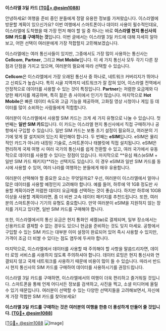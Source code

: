 **이스라엘 3일 카드 [[TG💪+ @esim1088](https://t.me/s/esim1088)]**

안녕하세요! 여행을 준비 중인 분들에게 정말 유용한 정보를 가져왔습니다. 이스라엘에 방문할 계획이 있으신가요? 이번 여행에서 스마트폰이나 데이터 사용이 필수적인데요, 이스라엘에 도착했을 때 가장 먼저 해야 할 일 중 하나는 바로 **이스라엘 현지 통신사의 SIM 카드를 구매하는 것**입니다. 이번 글에서는 이스라엘 3일 카드에 대해 자세히 알아보고, 어떤 선택이 여러분에게 가장 적합할지 고민해보겠습니다.

이스라엘에는 여러 통신사들이 있지만, 그중에서도 가장 많이 사용하는 통신사는 **Cellcom**, **Partner**, 그리고 **Hot Mobile**입니다. 이 세 가지 통신사 모두 각기 다른 장점과 단점을 가지고 있으며, 여러분의 필요에 따라 선택할 수 있습니다. 

**Cellcom**은 이스라엘에서 가장 오래된 통신사 중 하나로, 네트워크 커버리지가 뛰어나고 신뢰도가 높습니다. 특히 시골 지역까지 네트워크가 잘 잡혀 있어, 이스라엘 전역에서 안정적으로 데이터를 사용할 수 있는 것이 특징입니다. **Partner**는 저렴한 요금제와 다양한 패키지를 제공하며, 특히 젊은 층 사이에서 인기가 많습니다. 마지막으로 **Hot Mobile**은 빠른 데이터 속도와 고급 기능을 제공하여, 고화질 영상 시청이나 게임 등 데이터를 많이 소비하는 사람들에게 적합합니다.

여러분이 이스라엘에서 사용할 SIM 카드는 크게 세 가지 유형으로 나눌 수 있습니다. 첫 번째는 **일반 SIM 카드**입니다. 이 카드는 이스라엘 현지 통신사에서 직접 구매하거나 공항에서 구입할 수 있습니다. 일반 SIM 카드는 보통 초기 설정이 필요하고, 여러분의 기기에 맞게 잘 설치되어 있는지 확인해야 합니다. 두 번째는 **eSIM**입니다. eSIM은 물리적인 카드가 아니라 내장된 기술로, 스마트폰이나 태블릿에 직접 설치됩니다. eSIM은 편리하게 국제 여행 시 여러 국가의 통신사를 쉽게 전환할 수 있고, 여러 국가에서 유동적으로 데이터를 사용할 수 있다는 장점이 있습니다. 마지막으로 **유심 패스(eSIM + 일반 SIM 카드 패키지)**라는 선택지도 있습니다. 이 경우 eSIM과 일반 SIM 카드를 동시에 사용할 수 있어, 여러 나라를 여행하는 분들에게 매우 유용합니다.

여러분이 선택해야 할 중요한 요소는 무엇일까요? 우선, 여러분이 이스라엘에서 얼마나 많은 데이터를 사용할 예정인지 고려해야 합니다. 예를 들어, 하루에 약 1GB 정도만 사용할 계획이라면 저렴한 데이터 요금제를 선택하는 것이 좋습니다. 하지만 하루에 10GB 이상을 사용할 계획이라면, 좀 더 비싼 고속 데이터 패키지를 추천드립니다. 또한, 여러분의 스마트폰이나 기기의 유형도 중요합니다. 만약 여러분이 eSIM을 지원하지 않는 장치를 가지고 있다면, 일반 SIM 카드를 구매해야 합니다.

또한, 이스라엘에서의 통신 요금은 현지 통화인 셰켈(₪)로 결제되며, 일부 장소에서는 신용카드로 결제할 수 없는 경우도 있으니 현금을 준비하는 것도 잊지 마세요. 공항에서 구입할 수 있는 SIM 카드는 대부분 이미 설정이 완료되어 있어 즉시 사용할 수 있지만, 가격이 조금 더 비쌀 수 있다는 점도 염두에 두셔야 합니다.

마지막으로, 이스라엘에서 데이터를 사용할 때 주의해야 할 사항을 말씀드리자면, 데이터 로밍 서비스를 사용하지 않도록 주의하셔야 합니다. 데이터 로밍은 현지 통신사와 연결되지 않고 국제 네트워크를 사용하기 때문에 비용이 많이 들 수 있습니다. 따라서 반드시 현지 통신사의 SIM 카드를 구매하여 데이터를 사용하시기를 권장드립니다.

이스라엘 3일 카드를 구매하면, 이스라엘에서의 여행이 더욱 편리하고 즐거워질 것입니다. 스마트폰을 통해 언제 어디서든 정보를 검색하고, 사진을 찍고, 소셜 미디어에 올릴 수 있기 때문입니다. 여러분이 선택할 수 있는 다양한 선택지들을 고려해보면서, 자신에게 가장 적합한 SIM 카드를 찾아보세요!

**이스라엘 3일 카드를 구매하는 것은 여러분의 여행을 한층 더 풍성하게 만들어 줄 것입니다. [[TG💪+ @esim1088](https://t.me/s/esim1088)]**

[[TG💪+ @esim1088](https://t.me/s/esim1088) ![Image](https://i.postimg.cc/Y0z9fWf4/image.png)]